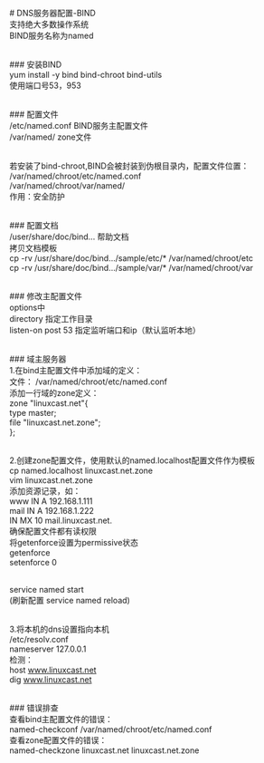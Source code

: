 <br># DNS服务器配置-BIND
<br>支持绝大多数操作系统
<br>BIND服务名称为named<br>

<br>### 安装BIND
<br>yum install -y bind bind-chroot bind-utils
<br>使用端口号53，953<br>

<br>### 配置文件
<br>/etc/named.conf  BIND服务主配置文件
<br>/var/named/      zone文件<br>

<br>若安装了bind-chroot,BIND会被封装到伪根目录内，配置文件位置：
<br>/var/named/chroot/etc/named.conf
<br>/var/named/chroot/var/named/
<br>作用：安全防护<br>

<br>### 配置文档
<br>/user/share/doc/bind...  帮助文档
<br>拷贝文档模板
<br>cp -rv /usr/share/doc/bind.../sample/etc/* /var/named/chroot/etc
<br>cp -rv /usr/share/doc/bind.../sample/var/* /var/named/chroot/var<br>

<br>### 修改主配置文件
<br>options中
<br>directory 指定工作目录
<br>listen-on post 53  指定监听端口和ip（默认监听本地）<br>

<br>### 域主服务器
<br>1.在bind主配置文件中添加域的定义：
<br>文件： /var/named/chroot/etc/named.conf
<br>添加一行域的zone定义：
<br>zone "linuxcast.net"{
<br>    type master;
<br>    file "linuxcast.net.zone";
<br>};<br>

<br>2.创建zone配置文件，使用默认的named.localhost配置文件作为模板
<br>cp named.localhost linuxcast.net.zone
<br>vim linuxcast.net.zone
<br>添加资源记录，如：
<br>www   IN A   192.168.1.111
<br>mail  IN A   192.168.1.222
<br>      IN MX 10    mail.linuxcast.net.
<br>确保配置文件都有读权限
<br>将getenforce设置为permissive状态
<br>getenforce
<br>setenforce 0<br>

<br>service named start
<br>(刷新配置 service named reload)<br>

<br>3.将本机的dns设置指向本机
<br>/etc/resolv.conf
<br>nameserver 127.0.0.1
<br>检测：
<br>host www.linuxcast.net
<br>dig www.linuxcast.net<br>

<br>### 错误排查
<br>查看bind主配置文件的错误：
<br>named-checkconf /var/named/chroot/etc/named.conf
<br>查看zone配置文件的错误：
<br>named-checkzone linuxcast.net linuxcast.net.zone